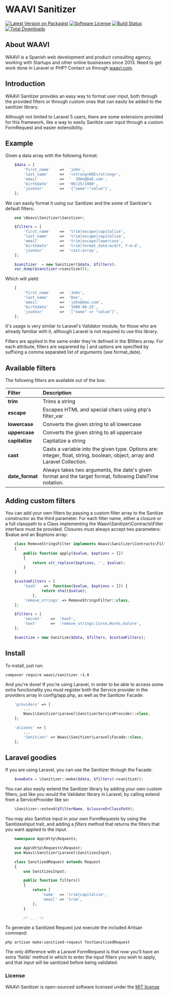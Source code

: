 # WAAVI Sanitizer

[![Latest Version on Packagist](https://img.shields.io/packagist/v/waavi/sanitizer.svg?style=flat-square)](https://packagist.org/packages/waavi/sanitizer)
[![Software License](https://img.shields.io/badge/license-MIT-brightgreen.svg?style=flat-square)](LICENSE.md)
[![Build Status](https://img.shields.io/travis/Waavi/sanitizer/master.svg?style=flat-square)](https://travis-ci.org/Waavi/sanitizer)
[![Total Downloads](https://img.shields.io/packagist/dt/waavi/sanitizer.svg?style=flat-square)](https://packagist.org/packages/waavi/sanitizer)

## About WAAVI

WAAVI is a Spanish web development and product consulting agency, working with Startups and other online businesses since 2013. Need to get work done in Laravel or PHP? Contact us through [waavi.com](http://waavi.com/en/contactanos).

## Introduction

WAAVI Sanitizer provides an easy way to format user input, both through the provided filters or through custom ones that can easily be added to the sanitizer library.

Although not limited to Laravel 5 users, there are some extensions provided for this framework, like a way to easily Sanitize user input through a custom FormRequest and easier extensibility.

## Example

Given a data array with the following format:

```php
    $data = [
        'first_name'    =>  'john',
        'last_name'     =>  '<strong>DOE</strong>',
        'email'         =>  '  JOHn@DoE.com',
        'birthdate'     =>  '06/25/1980',
        'jsonVar'       =>  '{"name":"value"}',
    ];
```
We can easily format it using our Sanitizer and the some of Sanitizer's default filters:
```php
    use \Waavi\Sanitizer\Sanitizer;

    $filters = [
        'first_name'    =>  'trim|escape|capitalize',
        'last_name'     =>  'trim|escape|capitalize',
        'email'         =>  'trim|escape|lowercase',
        'birthdate'     =>  'trim|format_date:m/d/Y, Y-m-d',
        'jsonVar'       =>  'cast:array',
    ];

    $sanitizer  = new Sanitizer($data, $filters);
    var_dump($sanitizer->sanitize());
```

Which will yield:
```php
    [
        'first_name'    =>  'John',
        'last_name'     =>  'Doe',
        'email'         =>  'john@doe.com',
        'birthdate'     =>  '1980-06-25',
        'jsonVar'       =>  '["name" => "value"]',
    ];
```
It's usage is very similar to Laravel's Validator module, for those who are already familiar with it, although Laravel is not required to use this library.

Filters are applied in the same order they're defined in the $filters array. For each attribute, filters are separered by | and options are specified by suffixing a comma separated list of arguments (see format_date).

## Available filters

The following filters are available out of the box:

 Filter  | Description
:---------|:----------
 **trim**   | Trims a string
 **escape**    | Escapes HTML and special chars using php's filter_var
 **lowercase**    | Converts the given string to all lowercase
 **uppercase**    | Converts the given string to all uppercase
 **capitalize**    | Capitalize a string
 **cast**           | Casts a variable into the given type. Options are: integer, float, string, boolean, object, array and Laravel Collection.
 **date_format**    | Always takes two arguments, the date's given format and the target format, following DateTime notation.

## Adding custom filters

You can add your own filters by passing a custom filter array to the Sanitize constructor as the third parameter. For each filter name, either a closure or a full classpath to a Class implementing the Waavi\Sanitizer\Contracts\Filter interface must be provided. Closures must always accept two parameters: $value and an $options array:
```php
    class RemoveStringsFilter implements Waavi\Sanitizer\Contracts\Filter
    {
        public function apply($value, $options = [])
        {
            return str_replace($options, '', $value);
        }
    }

    $customFilters = [
        'hash'   =>  function($value, $options = []) {
                return sha1($value);
            },
        'remove_strings' => RemoveStringsFilter::class,
    ];

    $filters = [
        'secret'    =>  'hash',
        'text'      =>  'remove_strings:Curse,Words,Galore',
    ];

    $sanitize = new Sanitize($data, $filters, $customFilters);
```

## Install

To install, just run:

    composer require waavi/sanitizer ~1.0

And you're done! If you're using Laravel, in order to be able to access some extra functionality you must register both the Service provider in the providers array in config/app.php, as well as the Sanitizer Facade:

```php
    'providers' => [
        ...
        Waavi\Sanitizer\Laravel\SanitizerServiceProvider::class,
    ];

    'aliases' => [
        ...
        'Sanitizer' => Waavi\Sanitizer\Laravel\Facade::class,
    ];
```

## Laravel goodies

If you are using Laravel, you can use the Sanitizer through the Facade:
```php
    $newData = \Sanitizer::make($data, $filters)->sanitize();
```

You can also easily extend the Sanitizer library by adding your own custom filters, just like you would the Validator library in Laravel, by calling extend from a ServiceProvider like so:

```php
    \Sanitizer::extend($filterName, $closureOrClassPath);
```

You may also Sanitize input in your own FormRequests by using the SanitizesInput trait, and adding a *filters* method that returns the filters that you want applied to the input.

```php
    namespace App\Http\Requests;

    use App\Http\Requests\Request;
    use Waavi\Sanitizer\Laravel\SanitizesInput;

    class SanitizedRequest extends Request
    {
        use SanitizesInput;

        public function filters()
        {
            return [
                'name'  => 'trim|capitalize',
                'email' => 'trim',
            ];
        }

        /* ... */
```

To generate a Sanitized Request just execute the included Artisan command:

    php artisan make:sanitized-request TestSanitizedRequest

The only difference with a Laravel FormRequest is that now you'll have an extra 'fields' method in which to enter the input filters you wish to apply, and that input will be sanitized before being validated.

### License

WAAVI Sanitizer is open-sourced software licensed under the [MIT license](http://opensource.org/licenses/MIT)
